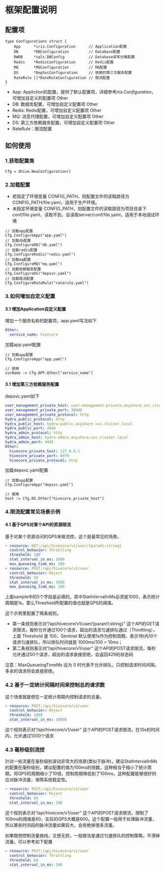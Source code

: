 # 框架配置说明

## 配置项
```golang
type Configurations struct {
	App      *iris.Configuration      // Application配置
	DB       *DBConfiguration         // Database配置
	RWDB     *sqlx.DBConfig           // Database读写分离配置
	Redis    *RedisConfiguration      // Redis配置
	MQ       *MQConfiguration         // MQ配置
	DS       *DepSvcConfiguration     // 依赖的第三方服务配置
	RateRule []*RateRuleConfiguration // 限流配置
}
```
* App: Appliction的配置，提供了默认配置项，详细参考*iris.Configuration*，可增加自定义的配置项 Other
* DB: 数据库配置，可增加自定义配置项 Other
* Redis: Redis配置，可增加自定义配置项 Other
* MQ: 消息代理配置，可增加自定义配置项 Other
* DS: 第三方依赖服务配置，可增加自定义配置项 Other
* RateRule：限流配置

## 如何使用
### 1.获取配置类
``` golang
Cfg = dhive.NewConfiguration()
```
### 2.加载配置
* 若指定了环境变量 CONFIG_PATH，则配置文件的读取路径为 CONFIG_PATH/file.yaml，适用于生产环境。
* 未指定环境变量 CONFIG_PATH，则配置文件的读取路径为项目目录下conf/file.yaml，读取不到，会读取server/conf/file.yaml，适用于本地调试环境
``` golang
// 加载app配置
Cfg.ConfigureApp("app.yaml")
// 加载db配置
Cfg.ConfigureDB("db.yaml")
// 加载redis配置
Cfg.ConfigureRedis("redis.yaml")
// 加载mq配置
Cfg.ConfigureMQ("mq.yaml")
// 加载依赖服务配置
Cfg.ConfigureDS("depsvc.yaml")
// 加载限流配置
Cfg.ConfigureRateRule("raterule.yaml")
```
### 3.如何增加自定义配置
#### 3.1 增加Application自定义配置
增加一个服务名称的配置项，app.yaml写法如下
``` yaml
Other:
  service_name: hivecore
```
加载app.yaml配置
``` golang
// 加载app配置
Cfg.ConfigureApp("app.yaml")

// 使用
svcName := Cfg.APP.Other["service_name"]
```
#### 3.1 增加第三方依赖服务配置
depsvc.yaml如下
``` yaml
user_management_private_host: user-management-private.anyshare.svc.cluster.local
user_management_private_port: 30980
user_management_private_protocol: http
hydra_public_protocol: http
hydra_public_host: hydra-public.anyshare.svc.cluster.local
hydra_public_port: 4444
hydra_admin_protocol: http
hydra_admin_host: hydra-admin.anyshare.svc.cluster.local
hydra_admin_port: 4445
Other:
  hivecore_private_host: 127.0.0.1
  hivecore_private_port: 8879
  hivecore_private_protocol: http
```
加载depsvc.yaml配置
``` golang
// 加载app配置
Cfg.ConfigureApp("depsvc.yaml")

// 使用
host := Cfg.DS.Other["hivecore_private_host"]
```

### 4.限流配置常见场景示例
#### 4.1 基于QPS对某个API的资源限流
基于对某个资源访问的QPS来做流控，这个是最常见的场景。

``` yaml
- resource: GET:/api/hivecore/v1/user/{param1:string}
  control_behavior: Throttling
  threshold: 100
  stat_interval_in_ms: 1000
  max_queueing_time_ms: 200
- resource: POST:/api/hivecore/v1/user
  control_behavior: Reject
  threshold: 50
  stat_interval_in_ms: 1000
  max_queueing_time_ms: 200
```
上面sample中的5个字段是必填的。其中StatIntervalInMs必须是1000，表示统计周期是1s，那么Threshold所配置的值也就是QPS的阈值。

这个示例里配置了两条规则，
* 第一条规则表示对“/api/hivecore/v1/user/{param1:string}” 这个API的GET请求限流，每秒允许通过100个请求，超出的请求匀速排队通过（Throttling），上面 Threshold 是 100，Sentinel 默认使用1s作为控制周期，表示1秒内10个请求匀速排队，所以排队时间就是 1000ms/100 = 10ms；
* 第二条规则表示对“/api/hivecore/v1/user” 这个API的POST请求限流，每秒允许通过50个请求，超出的请求直接拒绝，会返回429的状态码

注意：MaxQueueingTimeMs 设为 0 时代表不允许排队，只控制请求时间间隔，多余的请求将会直接拒绝。

### 4.2 基于一定统计间隔时间来控制总的请求数

这个场景就是想在一定统计周期内控制请求的总量。
``` yaml
- resource: POST:/api/hivecore/v1/user
  control_behavior: Reject
  threshold: 1000
  stat_interval_in_ms: 10000
```
这个规则表示对“/api/hivecore/v1/user” 这个API的POST请求限流，在10s的时间内，允许通过1000个请求

### 4.3 毫秒级别流控

针对一些流量在毫秒级别波动非常大的场景(类似于脉冲)，建议StatIntervalInMs的配置在毫秒级别，建议配置的值为100ms的倍数。这种相当于缩小了统计周期，将QPS的周期缩小了10倍，控制周期降低到了100ms。这种配置能够很好的应对脉冲流量，保障系统稳定性。
``` yaml
- resource: POST:/api/hivecore/v1/user
  control_behavior: Reject
  threshold: 60
  stat_interval_in_ms: 100
```
这个规则表示对“/api/hivecore/v1/user” 这个API的POST请求限流，限制了100ms的阈值是60，实际的QPS大概是600。这个配置一般用于处理脉冲流量，所以某些时间段的脉冲流量如果较大，会拒绝掉很多流量。

如果既想控制流量曲线，又想无损，一般做法是通过匀速排队的控制策略，平滑掉流量。可以参考如下配置
``` yaml
- resource: POST:/api/hivecore/v1/user
  control_behavior: Throttling
  threshold: 60
  stat_interval_in_ms: 100
```
